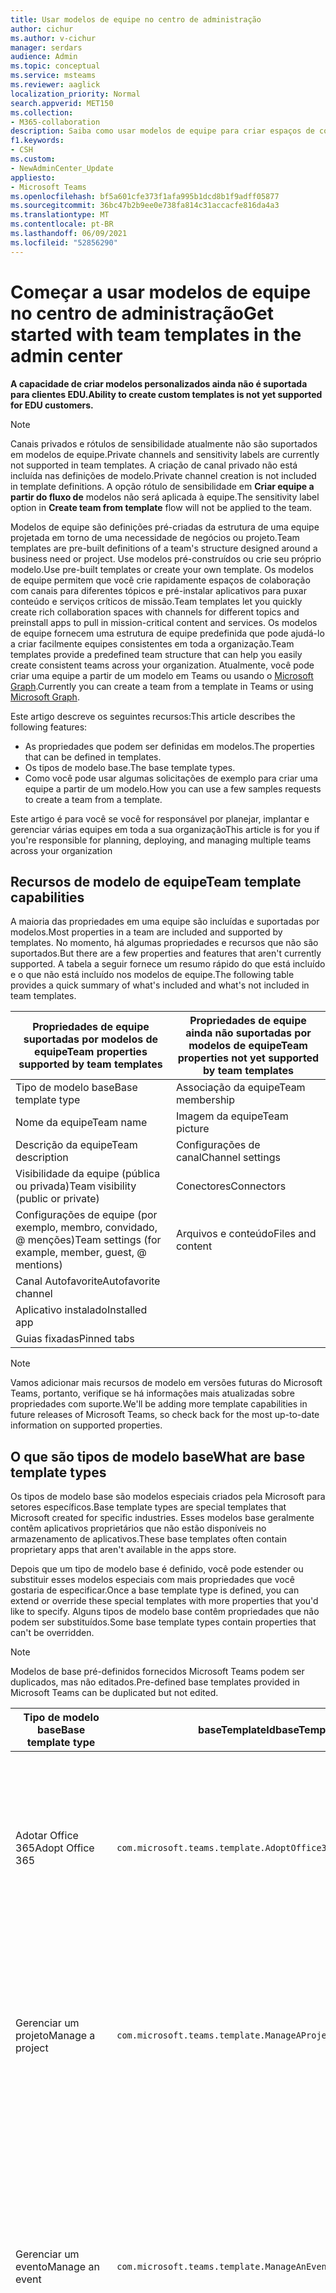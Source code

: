 ```yaml
---
title: Usar modelos de equipe no centro de administração
author: cichur
ms.author: v-cichur
manager: serdars
audience: Admin
ms.topic: conceptual
ms.service: msteams
ms.reviewer: aaglick
localization_priority: Normal
search.appverid: MET150
ms.collection:
- M365-collaboration
description: Saiba como usar modelos de equipe para criar espaços de colaboração com canais para diferentes tópicos usando modelos pré-instalados.
f1.keywords:
- CSH
ms.custom:
- NewAdminCenter_Update
appliesto:
- Microsoft Teams
ms.openlocfilehash: bf5a601cfe373f1afa995b1dcd8b1f9adff05877
ms.sourcegitcommit: 36bc47b2b9ee0e738fa814c31accacfe816da4a3
ms.translationtype: MT
ms.contentlocale: pt-BR
ms.lasthandoff: 06/09/2021
ms.locfileid: "52856290"
---
```

# <a name="get-started-with-team-templates-in-the-admin-center"></a><span data-ttu-id="2ba8b-103">Começar a usar modelos de equipe no centro de administração</span><span class="sxs-lookup"><span data-stu-id="2ba8b-103">Get started with team templates in the admin center</span></span>

<span data-ttu-id="2ba8b-104">**A capacidade de criar modelos personalizados ainda não é suportada para clientes EDU.**</span><span class="sxs-lookup"><span data-stu-id="2ba8b-104">**Ability to create custom templates is not yet supported for EDU customers.**</span></span>

> [!NOTE]
> <span data-ttu-id="2ba8b-105">Canais privados e rótulos de sensibilidade atualmente não são suportados em modelos de equipe.</span><span class="sxs-lookup"><span data-stu-id="2ba8b-105">Private channels and sensitivity labels are currently not supported in team templates.</span></span> <span data-ttu-id="2ba8b-106">A criação de canal privado não está incluída nas definições de modelo.</span><span class="sxs-lookup"><span data-stu-id="2ba8b-106">Private channel creation is not included in template definitions.</span></span> <span data-ttu-id="2ba8b-107">A opção rótulo de sensibilidade em **Criar equipe a partir do fluxo de** modelos não será aplicada à equipe.</span><span class="sxs-lookup"><span data-stu-id="2ba8b-107">The sensitivity label option in **Create team from template** flow will not be applied to the team.</span></span>

<span data-ttu-id="2ba8b-108">Modelos de equipe são definições pré-criadas da estrutura de uma equipe projetada em torno de uma necessidade de negócios ou projeto.</span><span class="sxs-lookup"><span data-stu-id="2ba8b-108">Team templates are pre-built definitions of a team's structure designed around a business need or project.</span></span> <span data-ttu-id="2ba8b-109">Use modelos pré-construídos ou crie seu próprio modelo.</span><span class="sxs-lookup"><span data-stu-id="2ba8b-109">Use pre-built templates or create your own template.</span></span> <span data-ttu-id="2ba8b-110">Os modelos de equipe permitem que você crie rapidamente espaços de colaboração com canais para diferentes tópicos e pré-instalar aplicativos para puxar conteúdo e serviços críticos de missão.</span><span class="sxs-lookup"><span data-stu-id="2ba8b-110">Team templates let you quickly create rich collaboration spaces with channels for different topics and preinstall apps to pull in mission-critical content and services.</span></span> <span data-ttu-id="2ba8b-111">Os modelos de equipe fornecem uma estrutura de equipe predefinida que pode ajudá-lo a criar facilmente equipes consistentes em toda a organização.</span><span class="sxs-lookup"><span data-stu-id="2ba8b-111">Team templates provide a predefined team structure that can help you easily create consistent teams across your organization.</span></span> <span data-ttu-id="2ba8b-112">Atualmente, você pode criar uma equipe a partir de um modelo em Teams ou usando o [Microsoft Graph](get-started-with-teams-templates.md).</span><span class="sxs-lookup"><span data-stu-id="2ba8b-112">Currently you can create a team from a template in Teams or using [Microsoft Graph](get-started-with-teams-templates.md).</span></span>

<span data-ttu-id="2ba8b-113">Este artigo descreve os seguintes recursos:</span><span class="sxs-lookup"><span data-stu-id="2ba8b-113">This article describes the following features:</span></span>

- <span data-ttu-id="2ba8b-114">As propriedades que podem ser definidas em modelos.</span><span class="sxs-lookup"><span data-stu-id="2ba8b-114">The properties that can be defined in templates.</span></span>
- <span data-ttu-id="2ba8b-115">Os tipos de modelo base.</span><span class="sxs-lookup"><span data-stu-id="2ba8b-115">The base template types.</span></span>
- <span data-ttu-id="2ba8b-116">Como você pode usar algumas solicitações de exemplo para criar uma equipe a partir de um modelo.</span><span class="sxs-lookup"><span data-stu-id="2ba8b-116">How you can use a few samples requests to create a team from a template.</span></span>

<span data-ttu-id="2ba8b-117">Este artigo é para você se você for responsável por planejar, implantar e gerenciar várias equipes em toda a sua organização</span><span class="sxs-lookup"><span data-stu-id="2ba8b-117">This article is for you if you're responsible for planning, deploying, and managing multiple teams across your organization</span></span>

## <a name="team-template-capabilities"></a><span data-ttu-id="2ba8b-118">Recursos de modelo de equipe</span><span class="sxs-lookup"><span data-stu-id="2ba8b-118">Team template capabilities</span></span>

<span data-ttu-id="2ba8b-119">A maioria das propriedades em uma equipe são incluídas e suportadas por modelos.</span><span class="sxs-lookup"><span data-stu-id="2ba8b-119">Most properties in a team are included and supported by templates.</span></span> <span data-ttu-id="2ba8b-120">No momento, há algumas propriedades e recursos que não são suportados.</span><span class="sxs-lookup"><span data-stu-id="2ba8b-120">But there are a few properties and features that aren't currently supported.</span></span> <span data-ttu-id="2ba8b-121">A tabela a seguir fornece um resumo rápido do que está incluído e o que não está incluído nos modelos de equipe.</span><span class="sxs-lookup"><span data-stu-id="2ba8b-121">The following table provides a quick summary of what's included and what's not included in team templates.</span></span>

| <span data-ttu-id="2ba8b-122">**Propriedades de equipe suportadas por modelos de equipe**</span><span class="sxs-lookup"><span data-stu-id="2ba8b-122">**Team properties supported by team templates**</span></span> | <span data-ttu-id="2ba8b-123">**Propriedades de equipe ainda não suportadas por modelos de equipe**</span><span class="sxs-lookup"><span data-stu-id="2ba8b-123">**Team properties not yet supported by team templates**</span></span> |
| ------------------------------------------------ | -------------------------------------------------------- |
| <span data-ttu-id="2ba8b-124">Tipo de modelo base</span><span class="sxs-lookup"><span data-stu-id="2ba8b-124">Base template type</span></span> | <span data-ttu-id="2ba8b-125">Associação da equipe</span><span class="sxs-lookup"><span data-stu-id="2ba8b-125">Team membership</span></span> |
| <span data-ttu-id="2ba8b-126">Nome da equipe</span><span class="sxs-lookup"><span data-stu-id="2ba8b-126">Team name</span></span> | <span data-ttu-id="2ba8b-127">Imagem da equipe</span><span class="sxs-lookup"><span data-stu-id="2ba8b-127">Team picture</span></span> |
| <span data-ttu-id="2ba8b-128">Descrição da equipe</span><span class="sxs-lookup"><span data-stu-id="2ba8b-128">Team description</span></span> | <span data-ttu-id="2ba8b-129">Configurações de canal</span><span class="sxs-lookup"><span data-stu-id="2ba8b-129">Channel settings</span></span> |
| <span data-ttu-id="2ba8b-130">Visibilidade da equipe (pública ou privada)</span><span class="sxs-lookup"><span data-stu-id="2ba8b-130">Team visibility (public or private)</span></span> | <span data-ttu-id="2ba8b-131">Conectores</span><span class="sxs-lookup"><span data-stu-id="2ba8b-131">Connectors</span></span> |
| <span data-ttu-id="2ba8b-132">Configurações de equipe (por exemplo, membro, convidado, @ menções)</span><span class="sxs-lookup"><span data-stu-id="2ba8b-132">Team settings (for example, member, guest, @ mentions)</span></span> | <span data-ttu-id="2ba8b-133">Arquivos e conteúdo</span><span class="sxs-lookup"><span data-stu-id="2ba8b-133">Files and content</span></span> |
| <span data-ttu-id="2ba8b-134">Canal Autofavorite</span><span class="sxs-lookup"><span data-stu-id="2ba8b-134">Autofavorite channel</span></span> | |
| <span data-ttu-id="2ba8b-135">Aplicativo instalado</span><span class="sxs-lookup"><span data-stu-id="2ba8b-135">Installed app</span></span> | |
| <span data-ttu-id="2ba8b-136">Guias fixadas</span><span class="sxs-lookup"><span data-stu-id="2ba8b-136">Pinned tabs</span></span> | |

> [!NOTE]
> <span data-ttu-id="2ba8b-137">Vamos adicionar mais recursos de modelo em versões futuras do Microsoft Teams, portanto, verifique se há informações mais atualizadas sobre propriedades com suporte.</span><span class="sxs-lookup"><span data-stu-id="2ba8b-137">We'll be adding more template capabilities in future releases of Microsoft Teams, so check back for the most up-to-date information on supported properties.</span></span>

## <a name="what-are-base-template-types"></a><span data-ttu-id="2ba8b-138">O que são tipos de modelo base</span><span class="sxs-lookup"><span data-stu-id="2ba8b-138">What are base template types</span></span>

<span data-ttu-id="2ba8b-139">Os tipos de modelo base são modelos especiais criados pela Microsoft para setores específicos.</span><span class="sxs-lookup"><span data-stu-id="2ba8b-139">Base template types are special templates that Microsoft created for specific industries.</span></span> <span data-ttu-id="2ba8b-140">Esses modelos base geralmente contêm aplicativos proprietários que não estão disponíveis no armazenamento de aplicativos.</span><span class="sxs-lookup"><span data-stu-id="2ba8b-140">These base templates often contain proprietary apps that aren't available in the apps store.</span></span>

<span data-ttu-id="2ba8b-141">Depois que um tipo de modelo base é definido, você pode estender ou substituir esses modelos especiais com mais propriedades que você gostaria de especificar.</span><span class="sxs-lookup"><span data-stu-id="2ba8b-141">Once a base template type is defined, you can extend or override these special templates with more properties that you'd like to specify.</span></span> <span data-ttu-id="2ba8b-142">Alguns tipos de modelo base contêm propriedades que não podem ser substituídos.</span><span class="sxs-lookup"><span data-stu-id="2ba8b-142">Some base template types contain properties that can't be overridden.</span></span>

> [!NOTE]
> <span data-ttu-id="2ba8b-143">Modelos de base pré-definidos fornecidos Microsoft Teams podem ser duplicados, mas não editados.</span><span class="sxs-lookup"><span data-stu-id="2ba8b-143">Pre-defined base templates provided in Microsoft Teams can be duplicated but not edited.</span></span>

| <span data-ttu-id="2ba8b-144">Tipo de modelo base</span><span class="sxs-lookup"><span data-stu-id="2ba8b-144">Base template type</span></span> | <span data-ttu-id="2ba8b-145">baseTemplateId</span><span class="sxs-lookup"><span data-stu-id="2ba8b-145">baseTemplateId</span></span> | <span data-ttu-id="2ba8b-146">Propriedades que vêm com este modelo base</span><span class="sxs-lookup"><span data-stu-id="2ba8b-146">Properties that come with this base template</span></span> |
| ------------------ | -------------- | ----------------------------------------------------- |
| <span data-ttu-id="2ba8b-147">Adotar Office 365</span><span class="sxs-lookup"><span data-stu-id="2ba8b-147">Adopt Office 365</span></span> |`com.microsoft.teams.template.AdoptOffice365`|  <span data-ttu-id="2ba8b-148">Canais:</span><span class="sxs-lookup"><span data-stu-id="2ba8b-148">Channels:</span></span> <ul><li><span data-ttu-id="2ba8b-149">Geral</span><span class="sxs-lookup"><span data-stu-id="2ba8b-149">General</span></span></li> <li><span data-ttu-id="2ba8b-150">Comunicados</span><span class="sxs-lookup"><span data-stu-id="2ba8b-150">Announcements</span></span></li> <li><span data-ttu-id="2ba8b-151">Canto campeões</span><span class="sxs-lookup"><span data-stu-id="2ba8b-151">Champions corner</span></span></li> <li><span data-ttu-id="2ba8b-152">Formulários de equipe</span><span class="sxs-lookup"><span data-stu-id="2ba8b-152">Team forms</span></span></li><li><span data-ttu-id="2ba8b-153">Calendário</span><span class="sxs-lookup"><span data-stu-id="2ba8b-153">Calendar</span></span></li></ul> <span data-ttu-id="2ba8b-154">Apps:</span><span class="sxs-lookup"><span data-stu-id="2ba8b-154">Apps:</span></span> <ul><li><span data-ttu-id="2ba8b-155">Wiki</span><span class="sxs-lookup"><span data-stu-id="2ba8b-155">Wiki</span></span></li>  <li><span data-ttu-id="2ba8b-156">Calendário do canal</span><span class="sxs-lookup"><span data-stu-id="2ba8b-156">Channel calendar</span></span></li> |
| <span data-ttu-id="2ba8b-157">Gerenciar um projeto</span><span class="sxs-lookup"><span data-stu-id="2ba8b-157">Manage a project</span></span> |`com.microsoft.teams.template.ManageAProject`| <span data-ttu-id="2ba8b-158">Canais:</span><span class="sxs-lookup"><span data-stu-id="2ba8b-158">Channels:</span></span> <ul><li><span data-ttu-id="2ba8b-159">Geral</span><span class="sxs-lookup"><span data-stu-id="2ba8b-159">General</span></span></li> <li><span data-ttu-id="2ba8b-160">Comunicados</span><span class="sxs-lookup"><span data-stu-id="2ba8b-160">Announcements</span></span></li> <li><span data-ttu-id="2ba8b-161">Recursos</span><span class="sxs-lookup"><span data-stu-id="2ba8b-161">Resources</span></span></li> <li><span data-ttu-id="2ba8b-162">Planejamento</span><span class="sxs-lookup"><span data-stu-id="2ba8b-162">Planning</span></span></li></ul> <span data-ttu-id="2ba8b-163">Apps:</span><span class="sxs-lookup"><span data-stu-id="2ba8b-163">Apps:</span></span><ul><li><span data-ttu-id="2ba8b-164">Wiki</span><span class="sxs-lookup"><span data-stu-id="2ba8b-164">Wiki</span></span></li><li><span data-ttu-id="2ba8b-165">OneNote</span><span class="sxs-lookup"><span data-stu-id="2ba8b-165">OneNote</span></span></li><li><span data-ttu-id="2ba8b-166">Planner</span><span class="sxs-lookup"><span data-stu-id="2ba8b-166">Planner</span></span></li><li><span data-ttu-id="2ba8b-167">Listas</span><span class="sxs-lookup"><span data-stu-id="2ba8b-167">Lists</span></span></li>  </ul> |
| <span data-ttu-id="2ba8b-168">Gerenciar um evento</span><span class="sxs-lookup"><span data-stu-id="2ba8b-168">Manage an event</span></span>|`com.microsoft.teams.template.ManageAnEvent` | <span data-ttu-id="2ba8b-169">Canais:</span><span class="sxs-lookup"><span data-stu-id="2ba8b-169">Channels:</span></span> <ul><li><span data-ttu-id="2ba8b-170">Geral</span><span class="sxs-lookup"><span data-stu-id="2ba8b-170">General</span></span></li> <li><span data-ttu-id="2ba8b-171">Comunicados</span><span class="sxs-lookup"><span data-stu-id="2ba8b-171">Announcements</span></span></li> <li><span data-ttu-id="2ba8b-172">Orçamento</span><span class="sxs-lookup"><span data-stu-id="2ba8b-172">Budget</span></span></li> <li><span data-ttu-id="2ba8b-173">Conteúdo</span><span class="sxs-lookup"><span data-stu-id="2ba8b-173">Content</span></span></li><li><span data-ttu-id="2ba8b-174">Logística</span><span class="sxs-lookup"><span data-stu-id="2ba8b-174">Logistics</span></span></li> <li><span data-ttu-id="2ba8b-175">Planejamento</span><span class="sxs-lookup"><span data-stu-id="2ba8b-175">Planning</span></span></li> <li> <span data-ttu-id="2ba8b-176">Marketing e PR</span><span class="sxs-lookup"><span data-stu-id="2ba8b-176">Marketing and PR</span></span></li></ul> <span data-ttu-id="2ba8b-177">Apps:</span><span class="sxs-lookup"><span data-stu-id="2ba8b-177">Apps:</span></span><ul><li><span data-ttu-id="2ba8b-178">Wiki</span><span class="sxs-lookup"><span data-stu-id="2ba8b-178">Wiki</span></span></li><li><span data-ttu-id="2ba8b-179">Site</span><span class="sxs-lookup"><span data-stu-id="2ba8b-179">Website</span></span></li> <li><span data-ttu-id="2ba8b-180">YouTube</span><span class="sxs-lookup"><span data-stu-id="2ba8b-180">YouTube</span></span></li> <li><span data-ttu-id="2ba8b-181">Planner</span><span class="sxs-lookup"><span data-stu-id="2ba8b-181">Planner</span></span></li> <li><span data-ttu-id="2ba8b-182">OneNote</span><span class="sxs-lookup"><span data-stu-id="2ba8b-182">OneNote</span></span></li> <li><span data-ttu-id="2ba8b-183">Ideias dos funcionários</span><span class="sxs-lookup"><span data-stu-id="2ba8b-183">Employee ideas</span></span></li> <li><span data-ttu-id="2ba8b-184">Repórter de Problemas</span><span class="sxs-lookup"><span data-stu-id="2ba8b-184">Issue Reporter</span></span></li></ul> |
|<span data-ttu-id="2ba8b-185">Funcionários de integração</span><span class="sxs-lookup"><span data-stu-id="2ba8b-185">Onboard employees</span></span>|`com.microsoft.teams.template.OnboardEmployees` | <span data-ttu-id="2ba8b-186">Canais:</span><span class="sxs-lookup"><span data-stu-id="2ba8b-186">Channels:</span></span> <ul><li><span data-ttu-id="2ba8b-187">Geral</span><span class="sxs-lookup"><span data-stu-id="2ba8b-187">General</span></span></li> <li><span data-ttu-id="2ba8b-188">Comunicados</span><span class="sxs-lookup"><span data-stu-id="2ba8b-188">Announcements</span></span></li> <li><span data-ttu-id="2ba8b-189">Chat de funcionários</span><span class="sxs-lookup"><span data-stu-id="2ba8b-189">Employee chat</span></span></li> <li><span data-ttu-id="2ba8b-190">Treinamento</span><span class="sxs-lookup"><span data-stu-id="2ba8b-190">Training</span></span></li></ul><span data-ttu-id="2ba8b-191">Apps:</span><span class="sxs-lookup"><span data-stu-id="2ba8b-191">Apps:</span></span><ul><li><span data-ttu-id="2ba8b-192">Wiki</span><span class="sxs-lookup"><span data-stu-id="2ba8b-192">Wiki</span></span></li><li><span data-ttu-id="2ba8b-193">Comunidades</span><span class="sxs-lookup"><span data-stu-id="2ba8b-193">Communities</span></span></li><li><span data-ttu-id="2ba8b-194">Planner</span><span class="sxs-lookup"><span data-stu-id="2ba8b-194">Planner</span></span></li><li><span data-ttu-id="2ba8b-195">Ideias dos funcionários</span><span class="sxs-lookup"><span data-stu-id="2ba8b-195">Employee ideas</span></span></li></ul>|
|<span data-ttu-id="2ba8b-196">Organizar o help desk</span><span class="sxs-lookup"><span data-stu-id="2ba8b-196">Organize help desk</span></span>| `com.microsoft.teams.template.OrganizeHelpDesk`|<span data-ttu-id="2ba8b-197">Canais:</span><span class="sxs-lookup"><span data-stu-id="2ba8b-197">Channels:</span></span><ul><li><span data-ttu-id="2ba8b-198">Geral</span><span class="sxs-lookup"><span data-stu-id="2ba8b-198">General</span></span></li><li><span data-ttu-id="2ba8b-199">Comunicados</span><span class="sxs-lookup"><span data-stu-id="2ba8b-199">Announcements</span></span></li><li><span data-ttu-id="2ba8b-200">Perguntas frequentes</span><span class="sxs-lookup"><span data-stu-id="2ba8b-200">FAQ</span></span></li></ul><span data-ttu-id="2ba8b-201">Apps:</span><span class="sxs-lookup"><span data-stu-id="2ba8b-201">Apps:</span></span><ul><li><span data-ttu-id="2ba8b-202">Wiki</span><span class="sxs-lookup"><span data-stu-id="2ba8b-202">Wiki</span></span></li><li><span data-ttu-id="2ba8b-203">OneNote</span><span class="sxs-lookup"><span data-stu-id="2ba8b-203">OneNote</span></span></li><li><span data-ttu-id="2ba8b-204">Planner</span><span class="sxs-lookup"><span data-stu-id="2ba8b-204">Planner</span></span> </li><li><span data-ttu-id="2ba8b-205">Elogio</span><span class="sxs-lookup"><span data-stu-id="2ba8b-205">Praise</span></span></li><li><span data-ttu-id="2ba8b-206">Repórter de Problemas</span><span class="sxs-lookup"><span data-stu-id="2ba8b-206">Issue Reporter</span></span></li></ul> |
| <span data-ttu-id="2ba8b-207">Atendimento ao paciente</span><span class="sxs-lookup"><span data-stu-id="2ba8b-207">Patient care</span></span>| `healthcareWard`| <span data-ttu-id="2ba8b-208">Canais:</span><span class="sxs-lookup"><span data-stu-id="2ba8b-208">Channels:</span></span><ul><li><span data-ttu-id="2ba8b-209">Geral</span><span class="sxs-lookup"><span data-stu-id="2ba8b-209">General</span></span></li><li><span data-ttu-id="2ba8b-210">Comunicados</span><span class="sxs-lookup"><span data-stu-id="2ba8b-210">Announcements</span></span></li><li><span data-ttu-id="2ba8b-211">Insuidades</span><span class="sxs-lookup"><span data-stu-id="2ba8b-211">Huddles</span></span></li><li><span data-ttu-id="2ba8b-212">Rodadas</span><span class="sxs-lookup"><span data-stu-id="2ba8b-212">Rounds</span></span></li><li><span data-ttu-id="2ba8b-213">Estrelada</span><span class="sxs-lookup"><span data-stu-id="2ba8b-213">Staffing</span></span></li><li><span data-ttu-id="2ba8b-214">Treinamento</span><span class="sxs-lookup"><span data-stu-id="2ba8b-214">Training</span></span></li></ul> <span data-ttu-id="2ba8b-215">Apps:</span><span class="sxs-lookup"><span data-stu-id="2ba8b-215">Apps:</span></span> <ul><li><span data-ttu-id="2ba8b-216">Wiki</span><span class="sxs-lookup"><span data-stu-id="2ba8b-216">Wiki</span></span></li><li><span data-ttu-id="2ba8b-217">Listas</span><span class="sxs-lookup"><span data-stu-id="2ba8b-217">Lists</span></span>  </li><li><span data-ttu-id="2ba8b-218">Aprovações</span><span class="sxs-lookup"><span data-stu-id="2ba8b-218">Approvals</span></span></li></ul>|
| <span data-ttu-id="2ba8b-219">Colaborar em uma crise global ou evento</span><span class="sxs-lookup"><span data-stu-id="2ba8b-219">Collaborate on global crisis or event</span></span> |`com.microsoft.teams.template.CollaborateOnAGlobalCrisisOrEvent`| <span data-ttu-id="2ba8b-220">Canais:</span><span class="sxs-lookup"><span data-stu-id="2ba8b-220">Channels:</span></span> <ul><li><span data-ttu-id="2ba8b-221">Geral</span><span class="sxs-lookup"><span data-stu-id="2ba8b-221">General</span></span><li><span data-ttu-id="2ba8b-222">Comunicados</span><span class="sxs-lookup"><span data-stu-id="2ba8b-222">Announcements</span></span></li><li><span data-ttu-id="2ba8b-223">Notícias do mundo</span><span class="sxs-lookup"><span data-stu-id="2ba8b-223">World news</span></span></li><li><span data-ttu-id="2ba8b-224">Continuidade de negócios</span><span class="sxs-lookup"><span data-stu-id="2ba8b-224">Business continuity</span></span></li><li><span data-ttu-id="2ba8b-225">Trabalho remoto</span><span class="sxs-lookup"><span data-stu-id="2ba8b-225">Remote working</span></span></li><li><span data-ttu-id="2ba8b-226">Comunicados internos</span><span class="sxs-lookup"><span data-stu-id="2ba8b-226">Internal comms</span></span></li><li><span data-ttu-id="2ba8b-227">Comunicados externos</span><span class="sxs-lookup"><span data-stu-id="2ba8b-227">External comms</span></span></li><li><span data-ttu-id="2ba8b-228">Solicitação de aprovações</span><span class="sxs-lookup"><span data-stu-id="2ba8b-228">Approvals request</span></span></li><li><span data-ttu-id="2ba8b-229">Reclamações de clientes</span><span class="sxs-lookup"><span data-stu-id="2ba8b-229">Customer complaints</span></span></li><li><span data-ttu-id="2ba8b-230">Kudos</span><span class="sxs-lookup"><span data-stu-id="2ba8b-230">Kudos</span></span></li><li><span data-ttu-id="2ba8b-231">Atualização executiva</span><span class="sxs-lookup"><span data-stu-id="2ba8b-231">Executive update</span></span></li></ul><span data-ttu-id="2ba8b-232">Apps:</span><span class="sxs-lookup"><span data-stu-id="2ba8b-232">Apps:</span></span> <ul><li><span data-ttu-id="2ba8b-233">Elogio</span><span class="sxs-lookup"><span data-stu-id="2ba8b-233">Praise</span></span></li><li><span data-ttu-id="2ba8b-234">Wiki</span><span class="sxs-lookup"><span data-stu-id="2ba8b-234">Wiki</span></span></li><li><span data-ttu-id="2ba8b-235">Site</span><span class="sxs-lookup"><span data-stu-id="2ba8b-235">Website</span></span></li><li><span data-ttu-id="2ba8b-236">Planner</span><span class="sxs-lookup"><span data-stu-id="2ba8b-236">Planner</span></span></li><li><span data-ttu-id="2ba8b-237">Repórter de Problemas</span><span class="sxs-lookup"><span data-stu-id="2ba8b-237">Issue Reporter</span></span></li></ul>|
|<span data-ttu-id="2ba8b-238">Filial bancária</span><span class="sxs-lookup"><span data-stu-id="2ba8b-238">Bank branch</span></span>| `com.microsoft.teams.template.CollaborateWithinABankBranch`|<span data-ttu-id="2ba8b-239">Canais:</span><span class="sxs-lookup"><span data-stu-id="2ba8b-239">Channels:</span></span> <ul><li><span data-ttu-id="2ba8b-240">Geral</span><span class="sxs-lookup"><span data-stu-id="2ba8b-240">General</span></span><li><span data-ttu-id="2ba8b-241">Comunicados</span><span class="sxs-lookup"><span data-stu-id="2ba8b-241">Announcements</span></span></li><li><span data-ttu-id="2ba8b-242">Insuidades</span><span class="sxs-lookup"><span data-stu-id="2ba8b-242">Huddles</span></span></li><li><span data-ttu-id="2ba8b-243">Reuniões do cliente</span><span class="sxs-lookup"><span data-stu-id="2ba8b-243">Customer meetings</span></span></li><li><span data-ttu-id="2ba8b-244">Solicitação de Aprovações</span><span class="sxs-lookup"><span data-stu-id="2ba8b-244">Approvals Request</span></span> </li><li><span data-ttu-id="2ba8b-245">Coaching</span><span class="sxs-lookup"><span data-stu-id="2ba8b-245">Coaching</span></span></li><li><span data-ttu-id="2ba8b-246">Desenvolvimento de habilidades</span><span class="sxs-lookup"><span data-stu-id="2ba8b-246">Skills development</span></span></li><li><span data-ttu-id="2ba8b-247">Processamento de empréstimos</span><span class="sxs-lookup"><span data-stu-id="2ba8b-247">Loan processing</span></span></li><li><span data-ttu-id="2ba8b-248">Reclamações de clientes</span><span class="sxs-lookup"><span data-stu-id="2ba8b-248">Customer complaints</span></span></li><li><span data-ttu-id="2ba8b-249">Kudos</span><span class="sxs-lookup"><span data-stu-id="2ba8b-249">Kudos</span></span></li><li><span data-ttu-id="2ba8b-250">Material divertido</span><span class="sxs-lookup"><span data-stu-id="2ba8b-250">Fun stuff</span></span></li><li><span data-ttu-id="2ba8b-251">Conformidade</span><span class="sxs-lookup"><span data-stu-id="2ba8b-251">Compliance</span></span></li></ul><span data-ttu-id="2ba8b-252">Apps:</span><span class="sxs-lookup"><span data-stu-id="2ba8b-252">Apps:</span></span><ul><li><span data-ttu-id="2ba8b-253">Elogio</span><span class="sxs-lookup"><span data-stu-id="2ba8b-253">Praise</span></span> </li><li><span data-ttu-id="2ba8b-254">Repórter de Problemas</span><span class="sxs-lookup"><span data-stu-id="2ba8b-254">Issue Reporter</span></span></li></ul>|
|<span data-ttu-id="2ba8b-255">Resposta a incidentes</span><span class="sxs-lookup"><span data-stu-id="2ba8b-255">Incident response</span></span>| `com.microsoft.teams.template.CoordinateIncidentResponse`|<span data-ttu-id="2ba8b-256">Canais:</span><span class="sxs-lookup"><span data-stu-id="2ba8b-256">Channels:</span></span> <ul><li><span data-ttu-id="2ba8b-257">Geral</span><span class="sxs-lookup"><span data-stu-id="2ba8b-257">General</span></span><li><span data-ttu-id="2ba8b-258">Comunicados</span><span class="sxs-lookup"><span data-stu-id="2ba8b-258">Announcements</span></span></li><li><span data-ttu-id="2ba8b-259">Logística</span><span class="sxs-lookup"><span data-stu-id="2ba8b-259">Logistics</span></span></li><li><span data-ttu-id="2ba8b-260">Planejamento</span><span class="sxs-lookup"><span data-stu-id="2ba8b-260">Planning</span></span></li><li><span data-ttu-id="2ba8b-261">Recuperação</span><span class="sxs-lookup"><span data-stu-id="2ba8b-261">Recovery</span></span></li><li><span data-ttu-id="2ba8b-262">Urgente</span><span class="sxs-lookup"><span data-stu-id="2ba8b-262">Urgent</span></span></li></ul> <span data-ttu-id="2ba8b-263">Apps:</span><span class="sxs-lookup"><span data-stu-id="2ba8b-263">Apps:</span></span> <ul><li><span data-ttu-id="2ba8b-264">Wiki</span><span class="sxs-lookup"><span data-stu-id="2ba8b-264">Wiki</span></span></li><li><span data-ttu-id="2ba8b-265">Excel</span><span class="sxs-lookup"><span data-stu-id="2ba8b-265">Excel</span></span></li><li><span data-ttu-id="2ba8b-266">OneNote</span><span class="sxs-lookup"><span data-stu-id="2ba8b-266">OneNote</span></span></li><li><span data-ttu-id="2ba8b-267">SharePoint</span><span class="sxs-lookup"><span data-stu-id="2ba8b-267">SharePoint</span></span></li><li><span data-ttu-id="2ba8b-268">Planner</span><span class="sxs-lookup"><span data-stu-id="2ba8b-268">Planner</span></span></li> <li><span data-ttu-id="2ba8b-269">Aprovações</span><span class="sxs-lookup"><span data-stu-id="2ba8b-269">Approvals</span></span></li> <li><span data-ttu-id="2ba8b-270">Inspeção</span><span class="sxs-lookup"><span data-stu-id="2ba8b-270">Inspection</span></span></li> </ul>|
|<span data-ttu-id="2ba8b-271">Hospital</span><span class="sxs-lookup"><span data-stu-id="2ba8b-271">Hospital</span></span>| `healthcareHospital` |<span data-ttu-id="2ba8b-272">Canais:</span><span class="sxs-lookup"><span data-stu-id="2ba8b-272">Channels:</span></span> <ul><li><span data-ttu-id="2ba8b-273">Geral</span><span class="sxs-lookup"><span data-stu-id="2ba8b-273">General</span></span></li><li><span data-ttu-id="2ba8b-274">Comunicados</span><span class="sxs-lookup"><span data-stu-id="2ba8b-274">Announcements</span></span></li><li><span data-ttu-id="2ba8b-275">Conformidade</span><span class="sxs-lookup"><span data-stu-id="2ba8b-275">Compliance</span></span></li><li><span data-ttu-id="2ba8b-276">Custódia</span><span class="sxs-lookup"><span data-stu-id="2ba8b-276">Custodial</span></span></li><li><span data-ttu-id="2ba8b-277">Recursos humanos</span><span class="sxs-lookup"><span data-stu-id="2ba8b-277">Human resources</span></span></li><li><span data-ttu-id="2ba8b-278">Farmácia</span><span class="sxs-lookup"><span data-stu-id="2ba8b-278">Pharmacy</span></span></li></ul> <span data-ttu-id="2ba8b-279">Apps:</span><span class="sxs-lookup"><span data-stu-id="2ba8b-279">Apps:</span></span> <ul><li><span data-ttu-id="2ba8b-280">Wiki</span><span class="sxs-lookup"><span data-stu-id="2ba8b-280">Wiki</span></span></li><li><span data-ttu-id="2ba8b-281">Listas</span><span class="sxs-lookup"><span data-stu-id="2ba8b-281">Lists</span></span>  </li></ul>|
|<span data-ttu-id="2ba8b-282">Organizar uma store</span><span class="sxs-lookup"><span data-stu-id="2ba8b-282">Organize a store</span></span>| `retailStore` |<span data-ttu-id="2ba8b-283">Canais:</span><span class="sxs-lookup"><span data-stu-id="2ba8b-283">Channels:</span></span> <ul><li><span data-ttu-id="2ba8b-284">Geral</span><span class="sxs-lookup"><span data-stu-id="2ba8b-284">General</span></span><li><span data-ttu-id="2ba8b-285">Mudança de entrega</span><span class="sxs-lookup"><span data-stu-id="2ba8b-285">Shift handoff</span></span></li><li><span data-ttu-id="2ba8b-286">Aprendizado</span><span class="sxs-lookup"><span data-stu-id="2ba8b-286">Learning</span></span></li></ul> <span data-ttu-id="2ba8b-287">Aplicativos:</span><span class="sxs-lookup"><span data-stu-id="2ba8b-287">Apps:</span></span> <ul><li><span data-ttu-id="2ba8b-288">Wiki</span><span class="sxs-lookup"><span data-stu-id="2ba8b-288">Wiki</span></span></li><li><span data-ttu-id="2ba8b-289">Planner</span><span class="sxs-lookup"><span data-stu-id="2ba8b-289">Planner</span></span></li></ul>|
|<span data-ttu-id="2ba8b-290">Qualidade e segurança</span><span class="sxs-lookup"><span data-stu-id="2ba8b-290">Quality and safety</span></span> |`com.microsoft.teams.template.QualitySafety`|<span data-ttu-id="2ba8b-291">Canais:</span><span class="sxs-lookup"><span data-stu-id="2ba8b-291">Channels:</span></span> <ul><li><span data-ttu-id="2ba8b-292">Geral</span><span class="sxs-lookup"><span data-stu-id="2ba8b-292">General</span></span><li><span data-ttu-id="2ba8b-293">Comunicados</span><span class="sxs-lookup"><span data-stu-id="2ba8b-293">Announcements</span></span></li><li><span data-ttu-id="2ba8b-294">Linha 1</span><span class="sxs-lookup"><span data-stu-id="2ba8b-294">Line 1</span></span></li><li><span data-ttu-id="2ba8b-295">Linha 2</span><span class="sxs-lookup"><span data-stu-id="2ba8b-295">Line 2</span></span></li><li><span data-ttu-id="2ba8b-296">Linha 3</span><span class="sxs-lookup"><span data-stu-id="2ba8b-296">Line 3</span></span></li><li><span data-ttu-id="2ba8b-297">Segurança</span><span class="sxs-lookup"><span data-stu-id="2ba8b-297">Safety</span></span></li><li><span data-ttu-id="2ba8b-298">Treinamento</span><span class="sxs-lookup"><span data-stu-id="2ba8b-298">Training</span></span></li><li><span data-ttu-id="2ba8b-299">Manutenção</span><span class="sxs-lookup"><span data-stu-id="2ba8b-299">Maintenance</span></span></li><li><span data-ttu-id="2ba8b-300">Material divertido</span><span class="sxs-lookup"><span data-stu-id="2ba8b-300">Fun stuff</span></span></li></ul> <span data-ttu-id="2ba8b-301">Apps:</span><span class="sxs-lookup"><span data-stu-id="2ba8b-301">Apps:</span></span> <ul><li><span data-ttu-id="2ba8b-302">Wiki</span><span class="sxs-lookup"><span data-stu-id="2ba8b-302">Wiki</span></span></li><li><span data-ttu-id="2ba8b-303">Planner</span><span class="sxs-lookup"><span data-stu-id="2ba8b-303">Planner</span></span></li> <li><span data-ttu-id="2ba8b-304">Repórter de Problemas</span><span class="sxs-lookup"><span data-stu-id="2ba8b-304">Issue Reporter</span></span></li> <li><span data-ttu-id="2ba8b-305">Inspeção</span><span class="sxs-lookup"><span data-stu-id="2ba8b-305">Inspection</span></span></li> </ul>|
|<span data-ttu-id="2ba8b-306">Varejo para gerentes</span><span class="sxs-lookup"><span data-stu-id="2ba8b-306">Retail for managers</span></span>| `retailManagerCollaboration` |<span data-ttu-id="2ba8b-307">Canais:</span><span class="sxs-lookup"><span data-stu-id="2ba8b-307">Channels:</span></span> <ul><li><span data-ttu-id="2ba8b-308">Geral</span><span class="sxs-lookup"><span data-stu-id="2ba8b-308">General</span></span><li><span data-ttu-id="2ba8b-309">Operações</span><span class="sxs-lookup"><span data-stu-id="2ba8b-309">Operations</span></span></li><li><span data-ttu-id="2ba8b-310">Aprendizado</span><span class="sxs-lookup"><span data-stu-id="2ba8b-310">Learning</span></span></li></ul> <span data-ttu-id="2ba8b-311">Aplicativos:</span><span class="sxs-lookup"><span data-stu-id="2ba8b-311">Apps:</span></span> <ul><li><span data-ttu-id="2ba8b-312">Wiki</span><span class="sxs-lookup"><span data-stu-id="2ba8b-312">Wiki</span></span></li><li><span data-ttu-id="2ba8b-313">Planner</span><span class="sxs-lookup"><span data-stu-id="2ba8b-313">Planner</span></span></li></ul>|
||||

<span data-ttu-id="2ba8b-314">Para obter mais informações sobre as categorias de modelo, consulte as seguintes categorias:</span><span class="sxs-lookup"><span data-stu-id="2ba8b-314">For more information about the template categories, see the following categories:</span></span>

- [<span data-ttu-id="2ba8b-315">Modelos financeiros</span><span class="sxs-lookup"><span data-stu-id="2ba8b-315">Financial templates</span></span>](financial-teams-templates-in-the-admin-console.md)
- [<span data-ttu-id="2ba8b-316">Modelos gerais</span><span class="sxs-lookup"><span data-stu-id="2ba8b-316">General templates</span></span>](general-teams-templates-in-the-admin-console.md)
- [<span data-ttu-id="2ba8b-317">Modelos governamentais</span><span class="sxs-lookup"><span data-stu-id="2ba8b-317">Government templates</span></span>](government-teams-templates-in-the-admin-console.md)
- [<span data-ttu-id="2ba8b-318">Modelos de saúde</span><span class="sxs-lookup"><span data-stu-id="2ba8b-318">Healthcare templates</span></span>](expand-teams-across-your-org/healthcare/healthcare-templates-admin-console.md)
- [<span data-ttu-id="2ba8b-319">Modelos de fabricação</span><span class="sxs-lookup"><span data-stu-id="2ba8b-319">Manufacturing templates</span></span>](manufacturing-teams-templates-in-the-admin-console.md)
- [<span data-ttu-id="2ba8b-320">Modelos de varejo</span><span class="sxs-lookup"><span data-stu-id="2ba8b-320">Retail templates</span></span>](retail-teams-templates-in-the-admin-console.md)

## <a name="template-size-limits"></a><span data-ttu-id="2ba8b-321">Limites de tamanho do modelo</span><span class="sxs-lookup"><span data-stu-id="2ba8b-321">Template size limits</span></span>

<span data-ttu-id="2ba8b-322">Os modelos são limitados a um número específico de canais, guias e aplicativos.</span><span class="sxs-lookup"><span data-stu-id="2ba8b-322">Templates are limited to a specific number of channels, tabs, and apps.</span></span>

 > [!Note]
 > <span data-ttu-id="2ba8b-323">Você pode adicionar mais canais, guias e aplicativos à equipe depois que ele foi criado a partir de um modelo.</span><span class="sxs-lookup"><span data-stu-id="2ba8b-323">You can add more channels, tabs, and apps to the team after it's been created from a template.</span></span>

|<span data-ttu-id="2ba8b-324">Recurso</span><span class="sxs-lookup"><span data-stu-id="2ba8b-324">Feature</span></span> | <span data-ttu-id="2ba8b-325">Limite</span><span class="sxs-lookup"><span data-stu-id="2ba8b-325">Limit</span></span>|
|-|-|
|<span data-ttu-id="2ba8b-326">Canais por modelo</span><span class="sxs-lookup"><span data-stu-id="2ba8b-326">Channels per template</span></span> | <span data-ttu-id="2ba8b-327">15</span><span class="sxs-lookup"><span data-stu-id="2ba8b-327">15</span></span> |
|<span data-ttu-id="2ba8b-328">Guias por canal em um modelo</span><span class="sxs-lookup"><span data-stu-id="2ba8b-328">Tabs per channel in a template</span></span> | <span data-ttu-id="2ba8b-329">20</span><span class="sxs-lookup"><span data-stu-id="2ba8b-329">20</span></span> |
|<span data-ttu-id="2ba8b-330">Aplicativos por modelo</span><span class="sxs-lookup"><span data-stu-id="2ba8b-330">Apps per template</span></span> | <span data-ttu-id="2ba8b-331">50</span><span class="sxs-lookup"><span data-stu-id="2ba8b-331">50</span></span>|
|||

<span data-ttu-id="2ba8b-332">Confira [Limites e especificações de Teams](limits-specifications-teams.md) para obter mais informações.</span><span class="sxs-lookup"><span data-stu-id="2ba8b-332">See [Limits and specifications of Teams](limits-specifications-teams.md) for more information.</span></span>

## <a name="manage-templates-in-powershell"></a><span data-ttu-id="2ba8b-333">Gerenciar modelos no PowerShell</span><span class="sxs-lookup"><span data-stu-id="2ba8b-333">Manage templates in PowerShell</span></span>

<span data-ttu-id="2ba8b-334">Use os cmdlts a seguir para gerenciar seus modelos no PowerShell.</span><span class="sxs-lookup"><span data-stu-id="2ba8b-334">Use the following cmdlts to manage your templates in PowerShell.</span></span>

- [<span data-ttu-id="2ba8b-335">Get-CsTeamTemplate</span><span class="sxs-lookup"><span data-stu-id="2ba8b-335">Get-CsTeamTemplate</span></span>](/powershell/module/teams/get-csteamtemplate?view=teams-ps) 
- [<span data-ttu-id="2ba8b-336">Get-CsTeamTemplateList</span><span class="sxs-lookup"><span data-stu-id="2ba8b-336">Get-CsTeamTemplateList</span></span>](/powershell/module/teams/get-csteamtemplatelist?view=teams-ps)
- [<span data-ttu-id="2ba8b-337">New-CsTeamTemplate</span><span class="sxs-lookup"><span data-stu-id="2ba8b-337">New-CsTeamTemplate</span></span>](/powershell/module/teams/new-csteamtemplate?view=teams-ps)
- [<span data-ttu-id="2ba8b-338">Remove-CsTeamTemplate</span><span class="sxs-lookup"><span data-stu-id="2ba8b-338">Remove-CsTeamTemplate</span></span>](/powershell/module/teams/remove-csteamtemplate?view=teams-ps) 
- [<span data-ttu-id="2ba8b-339">Update-CsTeamTemplate</span><span class="sxs-lookup"><span data-stu-id="2ba8b-339">Update-CsTeamTemplate</span></span>](/powershell/module/teams/update-csteamtemplate?view=teams-ps)

## <a name="related-topics"></a><span data-ttu-id="2ba8b-340">Tópicos relacionados</span><span class="sxs-lookup"><span data-stu-id="2ba8b-340">Related topics</span></span>

- [<span data-ttu-id="2ba8b-341">Criar um modelo de equipe personalizado</span><span class="sxs-lookup"><span data-stu-id="2ba8b-341">Create a custom team template</span></span>](create-a-team-template.md)
- [<span data-ttu-id="2ba8b-342">Criar um modelo de equipe a partir de um modelo de equipe existente</span><span class="sxs-lookup"><span data-stu-id="2ba8b-342">Create a team template from an existing team template</span></span>](create-template-from-existing-template.md)
- [<span data-ttu-id="2ba8b-343">Criar um modelo de uma equipe existente</span><span class="sxs-lookup"><span data-stu-id="2ba8b-343">Create a template from an existing team</span></span>](create-template-from-existing-team.md)
